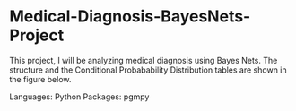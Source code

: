 # Medical-Diagnosis-BayesNets-Project
This project, I will be analyzing medical diagnosis using Bayes Nets. The structure and the Conditional Probabability Distribution tables are shown in the figure below.



Languages: Python
Packages: pgmpy
